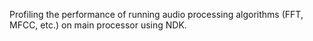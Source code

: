 Profiling the performance of running audio processing algorithms (FFT, MFCC, etc.) on main processor using NDK.
